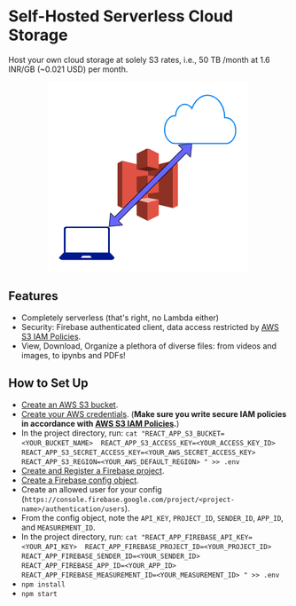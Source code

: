 # Self-Hosted Serverless Cloud Storage

Host your own cloud storage at solely S3 rates, i.e., 50 TB /month at 1.6 INR/GB (~0.021 USD) per month.

<div align="center">
  <img src="public/shscs.png" />
</div> 

## Features
* Completely serverless (that's right, no Lambda either)
* Security: Firebase authenticated client, data access restricted by 
  [AWS S3 IAM Policies](https://aws.amazon.com/blogs/security/writing-iam-policies-how-to-grant-access-to-an-amazon-s3-bucket/).
* View, Download, Organize a plethora of diverse files: from videos and images, to ipynbs and PDFs!

## How to Set Up

* [Create an AWS S3 bucket](https://docs.aws.amazon.com/AmazonS3/latest/userguide/create-bucket-overview.html).
* [Create your AWS credentials](https://docs.aws.amazon.com/general/latest/gr/aws-sec-cred-types.html#access-keys-and-secret-access-keys). (**Make sure you write secure IAM policies in accordance with [AWS S3 IAM Policies](https://aws.amazon.com/blogs/security/writing-iam-policies-how-to-grant-access-to-an-amazon-s3-bucket/).**)  
* In the project directory, run: `cat "REACT_APP_S3_BUCKET=<YOUR_BUCKET_NAME> 
  REACT_APP_S3_ACCESS_KEY=<YOUR_ACCESS_KEY_ID> 
  REACT_APP_S3_SECRET_ACCESS_KEY=<YOUR_AWS_SECRET_ACCESS_KEY> 
  REACT_APP_S3_REGION=<YOUR_AWS_DEFAULT_REGION>
  " >> .env`
* [Create and Register a Firebase project](https://firebase.google.com/docs/web/setup#create-firebase-project).
* [Create a Firebase config object](https://firebase.google.com/docs/web/setup#config-object).
* Create an allowed user for your config (`https://console.firebase.google.com/project/<project-name>/authentication/users`).
* From the config object, note the `API_KEY`, `PROJECT_ID`, `SENDER_ID`, `APP_ID`, and `MEASUREMENT_ID`.
* In the project directory, run: `cat "REACT_APP_FIREBASE_API_KEY=<YOUR_API_KEY> 
  REACT_APP_FIREBASE_PROJECT_ID=<YOUR_PROJECT_ID>
  REACT_APP_FIREBASE_SENDER_ID=<YOUR_SENDER_ID>
  REACT_APP_FIREBASE_APP_ID=<YOUR_APP_ID>
  REACT_APP_FIREBASE_MEASUREMENT_ID=<YOUR_MEASUREMENT_ID>
  " >> .env`
* `npm install`
* `npm start`
